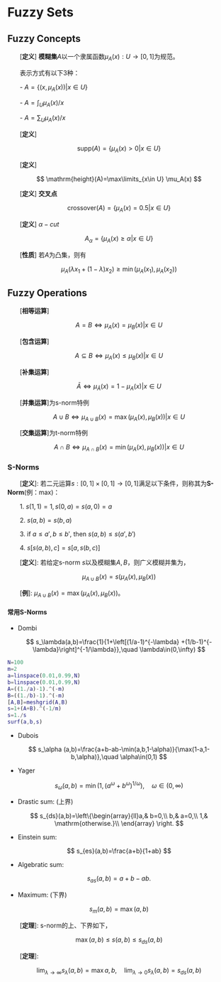 # Fuzzy Sets

## Fuzzy Concepts

&emsp;&emsp;[**定义**]  **模糊集**$A$以一个隶属函数$\mu_A(x):U\rightarrow [0,1]$为规范。

&emsp;&emsp;表示方式有以下3种：

&emsp;&emsp;- $A=\{(x,\mu_A(x))|x\in U\}$

&emsp;&emsp;- $A=\int_U \mu_A(x)/x$

&emsp;&emsp;- $A=\sum_U \mu_A(x)/x$

&emsp;&emsp;[**定义**] 

$$
\mathrm{supp}(A)=\{\mu_A(x)>0|x\in U\}
$$

&emsp;&emsp;[**定义**] 

$$
\mathrm{height}(A)=\max\limits_{x\in U} \mu_A(x)
$$


&emsp;&emsp;[**定义**] **交叉点**

$$
\mathrm{crossover}(A)=\{\mu_A(x)=0.5|x\in U\}
$$

&emsp;&emsp;[**定义**] $\alpha-cut$

$$
A_\alpha = \{\mu_A(x)\ge \alpha|x\in U\}
$$

&emsp;&emsp;[**性质**] 若$A$为凸集，则有

$$
\mu_A(\lambda x_1 + (1-\lambda)x_2)\ge \min (\mu_A(x_1),\mu_A(x_2))
$$

## Fuzzy Operations

&emsp;&emsp;[**相等运算**]

$$
A=B \Longleftrightarrow \mu_A(x)=\mu_B(x) |x \in U
$$

&emsp;&emsp;[**包含运算**]

$$
A\subseteq B \Longleftrightarrow \mu_A(x)\le\mu_B(x) |x \in U
$$

&emsp;&emsp;[**补集运算**]

$$
\bar{A} \Longleftrightarrow \mu_{\bar{A}}(x)=1-\mu_A(x) |x \in U
$$

&emsp;&emsp;[**并集运算**]为s-norm特例

$$
A\cup B \Longleftrightarrow \mu_{A\cup B}(x)=\max(\mu_A(x),\mu_B(x)) |x \in U
$$

&emsp;&emsp;[**交集运算**]为t-norm特例

$$
A\cap B \Longleftrightarrow \mu_{A\cap B}(x)=\min(\mu_A(x),\mu_B(x)) |x \in U
$$

### S-Norms

&emsp;&emsp;[**定义**]: 若二元运算$s:[0,1]\times [0,1]\rightarrow [0,1]$满足以下条件，则称其为**S-Norm**(例：max)：

&emsp;&emsp;1. $s(1,1)=1, s(0,a)=s(a,0)=a$

&emsp;&emsp;2. $s(a,b)=s(b,a)$

&emsp;&emsp;3. if $a\le a',b\le b'$, then $s(a,b)\le s(a',b')$

&emsp;&emsp;4. $s[s(a,b),c]=s[a,s(b,c)]$

&emsp;&emsp;[**定义**]: 若给定s-norm $s$以及模糊集$A,B$，则广义模糊并集为，

$$
\mu_{A\cup B}(x)=s(\mu_A(x),\mu_B(x))
$$

&emsp;&emsp;[**例**]: $\mu_{A \cup B}(x)=\max(\mu_A(x),\mu_B(x))$。

#### 常用S-Norms

- Dombi

$$
s_\lambda(a,b)=\frac{1}{1+\left[(1/a-1)^{-\lambda} +(1/b-1)^{-\lambda}\right]^{-1/\lambda}},\quad \lambda\in(0,\infty)
$$

```matlab
N=100
m=2
a=linspace(0.01,0.99,N)
b=linspace(0.01,0.99,N)
A=((1./a)-1).^(-m)
B=((1./b)-1).^(-m)
[A,B]=meshgrid(A,B)
s=1+(A+B).^(-1/m)
s=1./s
surf(a,b,s)
```

- Dubois

 $$
    s_\alpha (a,b)=\frac{a+b-ab-\min(a,b,1-\alpha)}{\max(1-a,1-b,\alpha)},\quad \alpha\in(0,1)
 $$

 - Yager

 $$
s_\omega(a,b)=\min(1,(a^\omega+b^\omega)^{1/\omega}),\quad \omega\in(0,\infty)
 $$

 - Drastic sum: (上界)

 $$
s_{ds}(a,b)=\left\{\begin{array}{ll}a,&  b=0,\\ b,& a=0,\\ 1,& \mathrm{otherwise.}\\ \end{array} \right.
 $$

  - Einstein sum:

 $$
s_{es}(a,b)=\frac{a+b}{1+ab}
 $$


  - Algebratic sum:

 $$
s_{as}(a,b)=a+b-ab.
 $$

 - Maximum: (下界)

 $$
s_m(a,b)=\max(a,b)
 $$

 &emsp;&emsp;[**定理**]: s-norm的上、下界如下，

 $$
\max(a,b)\le s(a,b)\le s_{ds}(a,b)
 $$

 &emsp;&emsp;[**定理**]: 

 $$
\lim_{\lambda\rightarrow \infty}s_\lambda(a,b)=\max{a,b},\quad \lim_{\lambda\rightarrow 0}s_\lambda(a,b)=s_{ds}(a,b)
 $$


